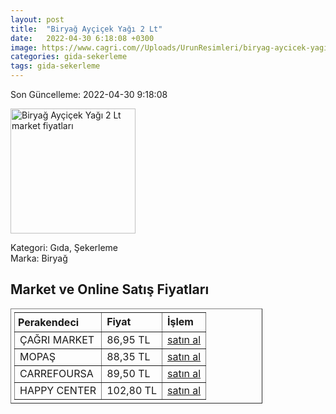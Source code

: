 ```yaml
---
layout: post
title:  "Biryağ Ayçiçek Yağı 2 Lt"
date:   2022-04-30 6:18:08 +0300
image: https://www.cagri.com//Uploads/UrunResimleri/biryag-aycicek-yagi-2-lt-b92f.jpg
categories: gida-sekerleme
tags: gida-sekerleme
---
```


Son Güncelleme: 2022-04-30 9:18:08

<img src="https://www.cagri.com//Uploads/UrunResimleri/biryag-aycicek-yagi-2-lt-b92f.jpg" width="200" alt="Biryağ Ayçiçek Yağı 2 Lt market fiyatları" />

Kategori: Gıda, Şekerleme
<br />
Marka: Biryağ

<h2>Market ve Online Satış Fiyatları</h2>

<table border="1" style="padding: 5px;width:80%;">
  <tr>
    <td style="padding: 5px;"><strong>Perakendeci</strong></td>
    <td><strong>Fiyat</strong></td>
    <td><strong>İşlem</strong></td>
  </tr>
  <tr>
              <td title="Çağrı Market">ÇAĞRI MARKET</td>
              <td>86,95 TL</td>
              <td><a title="Çağrı Market" target="_blank" href="https://www.cagri.com/biryag-aycicek-yagi-2-lt">satın al</a></td>
            </tr><tr>
              <td title="Mopaş">MOPAŞ</td>
              <td>88,35 TL</td>
              <td><a title="Mopaş" target="_blank" href="https://www.mopas.com.tr/biryag-aycicek-2-l/p/1797">satın al</a></td>
            </tr><tr>
              <td title="CarrefourSA">CARREFOURSA</td>
              <td>89,50 TL</td>
              <td><a title="CarrefourSA" target="_blank" href="https://www.carrefoursa.com/biryag-aycicek-yagi-2-l-p-30072132">satın al</a></td>
            </tr><tr>
              <td title="Happy Center">HAPPY CENTER</td>
              <td>102,80 TL</td>
              <td><a title="Happy Center" target="_blank" href="https://www.happycenter.com.tr/Biryag_Y_aycicek_Yagi_2_Lt">satın al</a></td>
            </tr>
</table>
